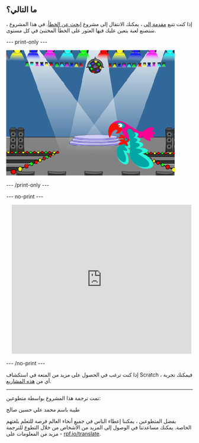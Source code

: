 ## ما التالي؟

إذا كنت تتبع [مقدمة إلى](https://projects.raspberrypi.org/ar-SA/pathways/scratch-intro) ، يمكنك الانتقال إلى مشروع [ابحث عن الخطأ](https://projects.raspberrypi.org/ar-SA/projects/find-the-bug). في هذا المشروع ، ستصنع لعبة يتعين عليك فيها العثور على الخطأ المختبئ في كل مستوى.

--- print-only ---

![مشروع "البحث عن الخطأ".](images/find-the-bug.png)

--- /print-only ---

--- no-print ---

<div class="scratch-preview" style="margin-left: 15px;">
  <iframe allowtransparency="true" width="485" height="402" src="https://scratch.mit.edu/projects/embed/627780401/?autostart=false" frameborder="0"></iframe>
</div>

--- /no-print ---

إذا كنت ترغب في الحصول على مزيد من المتعة في استكشاف Scratch ، فيمكنك تجربة أي من [هذه المشاريع](https://projects.raspberrypi.org/ar-SA/projects?software%5B%5D=scratch&curriculum%5B%5D=%201).

***
تمت ترجمة هذا المشروع بواسطة متطوعين:

طيبة باسم محمد
علي حسين صالح

بفضل المتطوعين ، يمكننا إعطاء الناس في جميع أنحاء العالم فرصة للتعلم بلغتهم الخاصة. يمكنك مساعدتنا في الوصول إلى المزيد من الأشخاص من خلال التطوع للترجمة - مزيد من المعلومات على [rpf.io/translate](https://rpf.io/translate).
